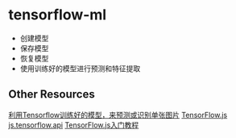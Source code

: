 # tensorflow-ml

- 创建模型
- 保存模型
- 恢复模型
- 使用训练好的模型进行预测和特征提取


## Other Resources

[利用Tensorflow训练好的模型，来预测或识别单张图片](https://blog.csdn.net/lxq1997/article/details/83349676)
[TensorFlow.js](https://github.com/tensorflow/tfjs)
[js.tensorflow.api](https://js.tensorflow.org/api/latest/index.html)
[TensorFlow.js入门教程](https://zhuanlan.zhihu.com/c_178728820)
